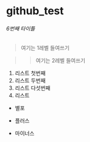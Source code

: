 # github_test

###### 6번째 타이틀

> 여기는 1레벨 들여쓰기

>> 여기는 2레벨 들여쓰기


1. 리스트 첫번째
2. 리스트 두번째
5. 리스트 다섯번째
3. 리스트 

* 별포
+ 플러스
- 마이너스
